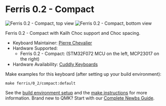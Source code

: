 # Ferris 0.2 - Compact

![Ferris 0.2 - Compact, top view](https://i.imgur.com/V2ZLKjih.jpg)
![Ferris 0.2 - Compact, bottom view](https://i.imgur.com/3icP8pzh.jpg)

Ferris 0.2 - Compact with Kailh Choc support and Choc spacing.

* Keyboard Maintainer: [Pierre Chevalier](https://github.com/pierrechevalier83)
* Hardware Supported:
    * Ferris 0.2 - Compact: (STM32F072 MCU on the left, MCP23017 on the right)
* Hardware Availability: [Cuddly Keyboards](https://cuddlykeyboards.com)

Make examples for this keyboard (after setting up your build environment):

    make ferris/0_2/compact:default

See the [build environment setup](https://docs.qmk.fm/#/getting_started_build_tools) and the [make instructions](https://docs.qmk.fm/#/getting_started_make_guide) for more information. Brand new to QMK? Start with our [Complete Newbs Guide](https://docs.qmk.fm/#/newbs).
